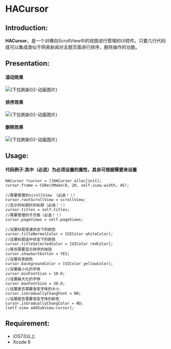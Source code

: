 # HACursor

## Introduction:
**HACursor**，是一个对横向ScrollView中的视图进行管理的UI控件。只要几行代码就可以集成类似于网易新闻对主题页面进行排序，删除操作的功能。
## Presentation:
#### 滚动效果
![(下拉刷新02-动画图片)](http://ww2.sinaimg.cn/bmiddle/96a577c4gw1eubkkqtxoeg20ad0j1n9b.gif)
#### 排序效果
![(下拉刷新02-动画图片)](http://ww4.sinaimg.cn/bmiddle/96a577c4gw1eubkkz6pz2g20ad0j1az2.gif)
#### 删除效果
![(下拉刷新02-动画图片)](http://ww2.sinaimg.cn/bmiddle/96a577c4gw1eubkl6e1akg20ad0j1e82.gif)

## Usage:
#### 代码例子:其中（必选）为必须设置的属性，其余可根据需要来设置

    HACursor *cursor = [[HACursor alloc]init];
    cursor.frame = CGRectMake(0, 20, self.view.width, 45);
    
    //需要管理的scrollView （必选！！）
    cursor.rootScrollView = scrollView;
    //显示的标题栏的标题（必选！！）
    cursor.titles = self.titles; 
    //需要管理的子页面（必选！！）
    cursor.pageViews = self.pageViews;
    
    //设置标题普通状态下的颜色
    cursor.titleNormalColor = [UIColor whiteColor];
    //设置标题选中状态下的颜色
    cursor.titleSelectedColor = [UIColor redColor];
    //是否需要显示排序的按钮
    cursor.showSortbutton = YES;
    //设置背景颜色
    cursor.backgroundColor = [UIColor yellowColor];
    //设置最小化的字体
    cursor.minFontSize = 10.0;
    //设置最大化的字体
    cursor.maxFontSize = 30.0;
    //设置是否需要渐变字体的大小
    cursor.isGraduallyChangFont = NO;
    //设置是否需要渐变字体的颜色
    cursor.isGraduallyChangColor = NO;
    [self.view addSubview:cursor];
## Requirement:
* iOS7.0以上
* Xcode 6
